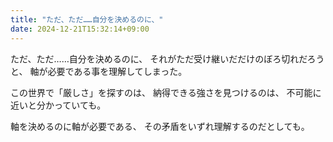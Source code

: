```yaml
---
title: "ただ、ただ……自分を決めるのに、"
date: 2024-12-21T15:32:14+09:00
---
```

ただ、ただ……自分を決めるのに、
それがただ受け継いだだけのぼろ切れだろうと、
軸が必要である事を理解してしまった。

この世界で「厳しさ」を探すのは、
納得できる強さを見つけるのは、
不可能に近いと分かっていても。

軸を決めるのに軸が必要である、
その矛盾をいずれ理解するのだとしても。
